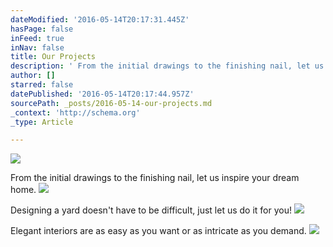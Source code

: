 ```yaml
---
dateModified: '2016-05-14T20:17:31.445Z'
hasPage: false
inFeed: true
inNav: false
title: Our Projects
description: ' From the initial drawings to the finishing nail, let us inspire your dream home.'
author: []
starred: false
datePublished: '2016-05-14T20:17:44.957Z'
sourcePath: _posts/2016-05-14-our-projects.md
_context: 'http://schema.org'
_type: Article

---
```

![](https://the-grid-user-content.s3-us-west-2.amazonaws.com/809cc74c-021d-4b4e-8d0c-9662329af200.png)

From the initial drawings to the finishing nail, let us inspire your dream home.
![](https://the-grid-user-content.s3-us-west-2.amazonaws.com/878ea749-4c31-44cc-bf3b-55485943b493.jpg)

Designing a yard doesn't have to be difficult, just let us do it for you!
![](https://the-grid-user-content.s3-us-west-2.amazonaws.com/1ca3da6e-2705-4c0f-b335-a5a3c07c474d.jpg)

Elegant interiors are as easy as you want or as intricate as you demand.
![](https://the-grid-user-content.s3-us-west-2.amazonaws.com/d500f1c6-1dbe-44ea-9e48-eefe730ec9a7.jpg)